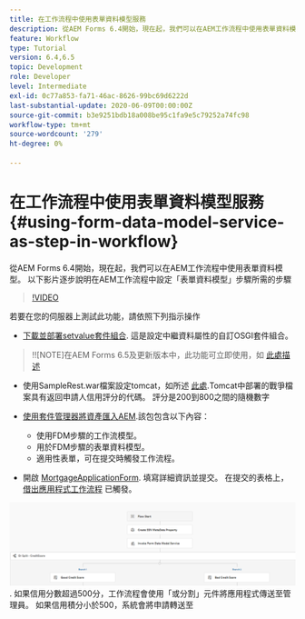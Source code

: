 ```yaml
---
title: 在工作流程中使用表單資料模型服務
description: 從AEM Forms 6.4開始，現在起，我們可以在AEM工作流程中使用表單資料模型。 以下影片會逐步說明在AEM工作流程中設定「表單資料模型」步驟所需的步驟。
feature: Workflow
type: Tutorial
version: 6.4,6.5
topic: Development
role: Developer
level: Intermediate
exl-id: 0c77a853-fa71-46ac-8626-99bc69d6222d
last-substantial-update: 2020-06-09T00:00:00Z
source-git-commit: b3e9251bdb18a008be95c1fa9e5c79252a74fc98
workflow-type: tm+mt
source-wordcount: '279'
ht-degree: 0%

---
```


# 在工作流程中使用表單資料模型服務 {#using-form-data-model-service-as-step-in-workflow}

從AEM Forms 6.4開始，現在起，我們可以在AEM工作流程中使用表單資料模型。 以下影片逐步說明在AEM工作流程中設定「表單資料模型」步驟所需的步驟


>[!VIDEO](https://video.tv.adobe.com/v/21719?quality=12&learn=on)

若要在您的伺服器上測試此功能，請依照下列指示操作
* [下載並部署setvalue套件組合](/help/forms/assets/common-osgi-bundles/SetValueApp.core-1.0-SNAPSHOT.jar). 這是設定中繼資料屬性的自訂OSGI套件組合。
>!![NOTE]在AEM Forms 6.5及更新版本中，此功能可立即使用，如 [此處描述](form-data-model-service-as-step-in-aem65-workflow-video-use.md)

* 使用SampleRest.war檔案設定tomcat，如所述 [此處](https://experienceleague.adobe.com/docs/experience-manager-learn/forms/ic-print-channel-tutorial/introduction.html).Tomcat中部署的戰爭檔案具有返回申請人信用評分的代碼。 評分是200到800之間的隨機數字

* [使用套件管理器將資產匯入AEM](assets/invoke-fdm-as-service-step.zip).該包包含以下內容：

   * 使用FDM步驟的工作流模型。
   * 用於FDM步驟的表單資料模型。
   * 適用性表單，可在提交時觸發工作流程。
* 開啟 [MortgageApplicationForm](http://localhost:4502/content/dam/formsanddocuments/loanapplication/jcr:content?wcmmode=disabled). 填寫詳細資訊並提交。 在提交的表格上， [借出應用程式工作流程](http://http://localhost:4502/editor.html/conf/global/settings/workflow/models/LoanApplication2.html) 已觸發。

![ 工作流程 ](assets/fdm-as-service-step-workflow.PNG).
如果信用分數超過500分，工作流程會使用「或分割」元件將應用程式傳送至管理員。 如果信用積分小於500，系統會將申請轉送至
